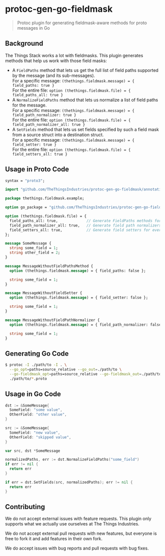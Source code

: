 # protoc-gen-go-fieldmask

> Protoc plugin for generating fieldmask-aware methods for proto messages in Go

## Background

The Things Stack works a lot with fieldmasks. This plugin generates methods that help us work with those field masks:

- A `FieldPaths` method that lets us get the full list of field paths supported by the message (and its sub-messages).  
    For a specific message: `(thethings.fieldmask.message) = { field_paths: true }`  
    For the entire file: `option (thethings.fieldmask.file) = { field_paths_all: true }`
- A `NormalizeFieldPaths` method that lets us normalize a list of field paths for the message.  
    For a specific message: `(thethings.fieldmask.message) = { field_path_normalizer: true }`  
    For the entire file: `option (thethings.fieldmask.file) = { field_path_normalizer_all: true }`
- A `SetFields` method that lets us set fields specified by such a field mask from a source struct into a destination struct.  
    For a specific message: `(thethings.fieldmask.message) = { field_setter: true }`  
    For the entire file: `option (thethings.fieldmask.file) = { field_setters_all: true }`

## Usage in Proto Code

```proto
syntax = "proto3";

import "github.com/TheThingsIndustries/protoc-gen-go-fieldmask/annotations.proto";

package thethings.fieldmask.example;

option go_package = "github.com/TheThingsIndustries/protoc-gen-go-fieldmask/example";

option (thethings.fieldmask.file) = {
  field_paths_all: true,             // Generate FieldPaths methods for everything in the file.
  field_path_normalizer_all: true,   // Generate field path normalizers for everything in the file.
  field_setters_all: true,           // Generate field setters for everything in the file.
};

message SomeMessage {
  string some_field = 1;
  string other_field = 2;
}

message MessageWithoutFieldPathsMethod {
  option (thethings.fieldmask.message) = { field_paths: false };

  string some_field = 1;
}

message MessageWithoutFieldSetter {
  option (thethings.fieldmask.message) = { field_setter: false };

  string some_field = 1;
}

message MessageWithoutFieldPathNormalizer {
  option (thethings.fieldmask.message) = { field_path_normalizer: false };

  string some_field = 1;
}
```

## Generating Go Code

```bash
$ protoc -I ./path/to -I . \
  --go_opt=paths=source_relative --go_out=./path/to \
  --go-fieldmask_opt=paths=source_relative --go-fieldmask_out=./path/to \
  ./path/to/*.proto
```

## Usage in Go Code

```go
dst := &SomeMessage{
  SomeField: "some value",
  OtherField: "other value",
}

src := &SomeMessage{
  SomeField: "new value",
  OtherField: "skipped value",
}

var src, dst *SomeMessage

normalizedPaths, err := dst.NormalizeFieldPaths("some_field")
if err != nil {
  return err
}

if err = dst.SetFields(src, normalizedPaths); err != nil {
  return err
}
```

## Contributing

We do not accept external issues with feature requests. This plugin only supports what we actually use ourselves at The Things Industries.

We do not accept external pull requests with new features, but everyone is free to fork it and add features in their own fork.

We do accept issues with bug reports and pull requests with bug fixes.
